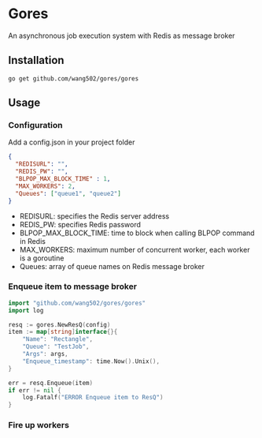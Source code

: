 # Gores
An asynchronous job execution system with Redis as message broker

## Installation
```
go get github.com/wang502/gores/gores
```

## Usage
### Configuration
Add a config.json in your project folder
```json
{
  "REDISURL": "",
  "REDIS_PW": "",
  "BLPOP_MAX_BLOCK_TIME" : 1,
  "MAX_WORKERS": 2,
  "Queues": ["queue1", "queue2"]
}
```
- REDISURL: specifies the Redis server address
- REDIS_PW: specifies Redis password
- BLPOP_MAX_BLOCK_TIME: time to block when calling BLPOP command in Redis
- MAX_WORKERS: maximum number of concurrent worker, each worker is a goroutine
- Queues: array of queue names on Redis message broker

### Enqueue item to message broker
```go
import "github.com/wang502/gores/gores"
import log

resq := gores.NewResQ(config)
item := map[string]interface{}{
	"Name": "Rectangle",
	"Queue": "TestJob",
	"Args": args,
	"Enqueue_timestamp": time.Now().Unix(),
}

err = resq.Enqueue(item)
if err != nil {
	log.Fatalf("ERROR Enqueue item to ResQ")
}
```

### Fire up workers
```

```
